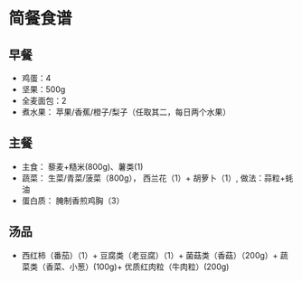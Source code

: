 # 简餐食谱

## 早餐

- 鸡蛋：4
- 坚果：500g
- 全麦面包：2
- 煮水果： 苹果/香蕉/橙子/梨子（任取其二，每日两个水果）

## 主餐

- 主食： 藜麦+糙米(800g)、薯类(1)
- 蔬菜： 生菜/青菜/菠菜（800g）， 西兰花（1）+ 胡萝卜（1）, 做法：蒜粒+蚝油
- 蛋白质： 腌制香煎鸡胸（3）

## 汤品

- 西红柿（番茄）（1）+ 豆腐类（老豆腐）（1）+ 菌菇类（香菇）（200g）+ 蔬菜类（香菜、小葱）(100g)+ 优质红肉粒（牛肉粒）(200g)
